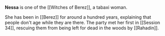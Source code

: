 **Nessa** is one of the [[Witches of Berez]], a tabaxi woman.

She has been in [[Berez]] for around a hundred years, explaining that people don't age while they are there. The party met her first in [[Session 34]], rescuing them from being left for dead in the woods by [[Rahadin]].